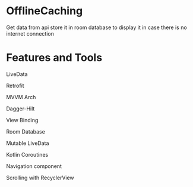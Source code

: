 # OfflineCaching

Get data from api store it in room database to display it in case there is no internet connection

# Features and Tools

LiveData

Retrofit

MVVM Arch

Dagger-Hilt

View Binding

Room Database

Mutable LiveData

Kotlin Coroutines

Navigation component

Scrolling with RecyclerView
